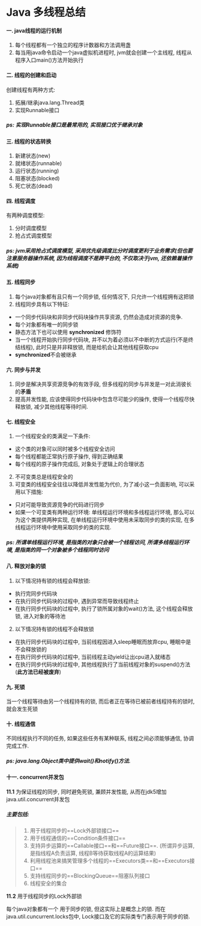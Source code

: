 # Java **多线程**总结
#### 一. java线程的运行机制

1. 每个线程都有一个独立的程序计数器和方法调用盏
2. 每当用java命令启动一个java虚拟机进程时, jvm就会创建一个主线程, 线程从程序入口main()方法开始执行

#### 二. 线程的创建和启动
创建线程有两种方式: 
1. 拓展/继承java.lang.Thread类
2. 实现Runnable接口
##### ps: 实现Runnable接口是最常用的, 实现接口优于继承对象

#### 三. 线程的状态转换
1. 新建状态(new)
2. 就绪状态(runnable)
3. 运行状态(running)
4. 阻塞状态(blocked)
5. 死亡状态(dead)

#### 四. 线程调度
有两种调度模型: 
1. 分时调度模型
2. 抢占式调度模型

##### ps: jvm采用抢占式调度模型, 采用优先级调度比分时调度更利于业务需求(但也要注意服务器操作系统, 因为线程调度不是跨平台的, 不仅取决于jvm, 还依赖着操作系统)

#### 五. 线程同步
1. 每个java对象都有且只有一个同步锁, 任何情况下, 只允许一个线程拥有这把锁
2. 线程同步具有以下特征:
-  一个同步代码块和非同步代码块操作共享资源, 仍然会造成对资源的竞争.
-  每个对象都有唯一的同步锁
-  静态方法下也可以使用  **synchronized** 修饰符
-  当一个线程开始执行同步代码块, 并不以为着必须以不中断的方式运行(不是终结线程), 此时只是并非释放锁, 而是给机会让其他线程获取cpu
-  **synchronized**不会被继承

#### 六. 同步与并发
1. 同步是解决共享资源竞争的有效手段, 但多线程的同步与并发是一对此消彼长的**矛盾**
2. 提高并发性能, 应该使得同步代码块中包含尽可能少的操作, 使得一个线程尽快释放锁, 减少其他线程等待时间.

#### 七. 线程安全
1. 一个线程安全的类满足一下条件:
-  这个类的对象可以同时被多个线程安全访问
-  每个线程都能正常执行原子操作, 得到正确结果
-  每个线程的原子操作完成后, 对象处于逻辑上的合理状态

2. 不可变类总是线程安全的
3. 可变类的线程安全往往以降低并发性能为代价, 为了减小这一负面影响, 可以采用以下措施:
- 只对可能导致资源竞争的代码进行同步
- 如果一个可变类有两种运行环境: 单线程运行环境和多线程运行环境, 那么可以为这个类提供两种实现, 在单线程运行环境中使用未采取同步的类的实现, 在多线程运行环境中使用采取同步的类的实现.
##### ps: 所谓单线程运行环境, 是指类的对象只会被一个线程访问, 所谓多线程运行环境, 是指类的同一个对象被多个线程同时访问

#### 八. 释放对象的锁
1. 以下情况持有锁的线程会释放锁:
- 执行完同步代码块
- 在执行同步代码块的过程中, 遇到异常而导致线程终止
- 在执行同步代码块的过程中, 执行了锁所属对象的wait()方法, 这个线程会释放锁, 进入对象的等待池
2. 以下情况持有锁的线程不会释放锁
- 在执行同步代码块的过程中, 当前线程因进入sleep睡眠而放弃cpu, 睡眠中是不会释放锁的
- 在执行同步代码块的过程中, 当前线程主动yield让出cpu进入就绪态
- 在执行同步代码块的过程中, 其他线程执行了当前线程对象的suspend()方法(**此方法已经被废弃**)

#### 九. 死锁
当一个线程等待由另一个线程持有的锁, 而后者正在等待已被前者线程持有的锁时, 就会发生死锁

#### 十. 线程通信
不同线程执行不同的任务, 如果这些任务有某种联系, 线程之间必须能够通信, 协调完成工作. 

##### ps: java.lang.Object类中提供wait()和notify()方法. 

#### 十一. concurrent并发包
**11.1** 为保证线程的同步, 同时避免死锁, 兼顾并发性能, 从而在jdk5增加java.util.concurrent并发包
##### 主要包括:
> 1. 用于线程同步的==Lock外部锁接口==
> 2. 用于线程通信的==Condition条件接口==
> 3. 支持异步运算的==Callable接口==和==Future接口==. (所谓异步运算, 是指线程A负责运算, 线程B等待获取线程A的运算结果)
> 4. 利用线程池来搞笑管理多个线程的==Executors类==和==Executors接口==
> 5. 支持线程同步的==BlockingQueue==阻塞队列接口
> 6. 线程安全的集合


**11.2** 用于线程同步的Lock外部锁

每个java对象都有一个 用于同步的锁, 但这实际上是概念上的锁. 而在java.util.cuncurrent.locks包中, Lock接口及它的实际类专门表示用于同步的锁.